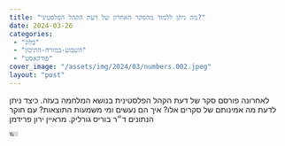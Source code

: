 ```yaml
---
title: "מה ניתן ללמוד מהסקר האחרון של דעת הקהל הפלסטיני?"
date: 2024-03-26
categories: 
 - "בלוג"
 - "השבוע-במזרח-התיכון"
 - "פודקאסט"
cover_image: "/assets/img/2024/03/numbers.002.jpeg"
layout: "post"
---
```


לאחרונה פורסם סקר של דעת הקהל הפלסטינית בנושא המלחמה בעזה. כיצד ניתן לדעת מה אמינותם של סקרים אלו? איך הם נעשים ומי משמעות התוצאות? עם חוקר הנתונים ד״ר בוריס גורליק. מראיין ירון פרידמן

<iframe width="16" height="9" src="https://www.youtube.com/embed/O8eV796qzm0" frameborder="0" allow="accelerometer; autoplay; clipboard-write; encrypted-media; gyroscope; picture-in-picture; web-share" referrerpolicy="strict-origin-when-cross-origin" allowfullscreen></iframe>
